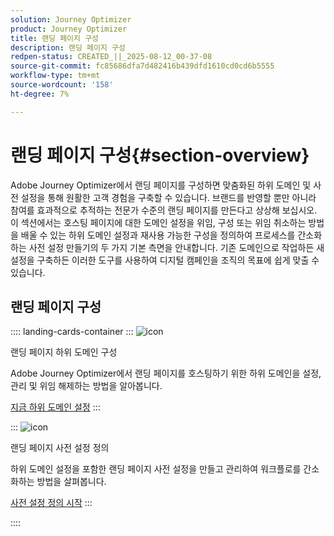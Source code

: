 ```yaml
---
solution: Journey Optimizer
product: Journey Optimizer
title: 랜딩 페이지 구성
description: 랜딩 페이지 구성
redpen-status: CREATED_||_2025-08-12_00-37-08
source-git-commit: fc85686dfa7d482416b439dfd1610cd0cd6b5555
workflow-type: tm+mt
source-wordcount: '158'
ht-degree: 7%

---
```



# 랜딩 페이지 구성{#section-overview}

Adobe Journey Optimizer에서 랜딩 페이지를 구성하면 맞춤화된 하위 도메인 및 사전 설정을 통해 원활한 고객 경험을 구축할 수 있습니다. 브랜드를 반영할 뿐만 아니라 참여를 효과적으로 추적하는 전문가 수준의 랜딩 페이지를 만든다고 상상해 보십시오. 이 섹션에서는 호스팅 페이지에 대한 도메인 설정을 위임, 구성 또는 위임 취소하는 방법을 배울 수 있는 하위 도메인 설정과 재사용 가능한 구성을 정의하여 프로세스를 간소화하는 사전 설정 만들기의 두 가지 기본 측면을 안내합니다. 기존 도메인으로 작업하든 새 설정을 구축하든 이러한 도구를 사용하여 디지털 캠페인을 조직의 목표에 쉽게 맞출 수 있습니다.

## 랜딩 페이지 구성

:::: landing-cards-container
:::
![icon](https://cdn.experienceleague.adobe.com/icons/gear.svg?lang=ko)

랜딩 페이지 하위 도메인 구성

Adobe Journey Optimizer에서 랜딩 페이지를 호스팅하기 위한 하위 도메인을 설정, 관리 및 위임 해제하는 방법을 알아봅니다.

[지금 하위 도메인 설정](../using/landing-pages/lp-subdomains.md)
:::

:::
![icon](https://cdn.experienceleague.adobe.com/icons/list-check.svg?lang=ko)

랜딩 페이지 사전 설정 정의

하위 도메인 설정을 포함한 랜딩 페이지 사전 설정을 만들고 관리하여 워크플로를 간소화하는 방법을 살펴봅니다.

[사전 설정 정의 시작](../using/landing-pages/lp-presets.md)
:::

::::

